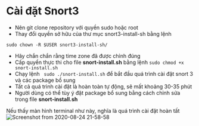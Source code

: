 # Cài đặt Snort3

  + Nên git clone repository với quyền sudo hoặc root
  + Thay đổi quyền sở hữu của thư mục snort3-install-sh bằng lệnh
  ```
  sudo chown -R $USER snort3-install-sh/
  ```
  + Hãy chắn chắn rằng time zone đã được chỉnh đúng
  + Cấp quyền thực thi cho file **snort-install.sh** bằng lệnh ``` sudo chmod +x snort-install.sh ```
  + Chạy lệnh ``` sudo ./snort-install.sh``` để bắt đầu quá trình cài đặt snort 3 và các package bổ sung
  + Tất cả quá trình cài đặt là hoàn toàn tự động, sẽ mất khoảng 30-35 phút
  + Người dùng có thể tùy ý đặt package bổ sung bằng cách chỉnh sửa trong file **snort-install.sh**
  
Nếu thấy màn hình terminal như này, nghĩa là quá trình cài đặt hoàn tất
![Screenshot from 2020-08-24 21-58-58](https://user-images.githubusercontent.com/32956424/91060359-0d6bd200-e655-11ea-8f44-dd4636c4dd30.png)

